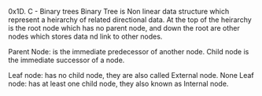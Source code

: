 0x1D. C - Binary trees
Binary Tree is Non linear data structure which represent a heirarchy of related directional data.
At the top of the heirarchy is the root node which has no parent node, and down the root are
other nodes which stores data nd link to other nodes.

Parent Node: is the immediate predecessor of another node.
Child node is the immediate successor of a node.

Leaf node: has no child node, they are also called External node.
None Leaf node: has at least one child node, they also known as Internal node.
